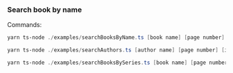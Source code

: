 <!--- -->
### Search book by name
Commands:
```powershell
yarn ts-node ./examples/searchBooksByName.ts [book name] [page number] [items limit count]
```

```powershell
yarn ts-node ./examples/searchAuthors.ts [author name] [page number] [items limit count]
```

```powershell
yarn ts-node ./examples/searchBooksBySeries.ts [book name] [page number] [items limit count]
```
